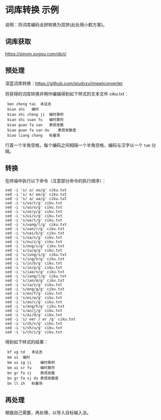# 词库转换 示例

说明：将词库编码全拼转换为双拼(此处用小鹤方案)。

## 词库获取

https://pinyin.sogou.com/dict/

## 预处理

深蓝词库转换：https://github.com/studyzy/imewlconverter

将获得的词库转换并稍作编辑得到如下样式的文本文件 ciku.txt：

```
 ben zheng tai	本征态
 bian shi	编时
 bian shi cheng ji	编时乘积
 bian shi suan fu	编时算符
 biao guan fa san	表观发散
 biao guan fa san du	表观发散度
 biao liang chang	标量场
```

行首一个半角空格，每个编码之间相隔一个半角空格，编码与汉字以一个 `tab` 分隔。

## 转换

在终端中执行以下命令（注意部分命令的执行顺序）：

```shell
sed -i 's/ o/ oo/g' ciku.txt
sed -i 's/ e/ ee/g' ciku.txt
sed -i 's/ a/ aa/g' ciku.txt
sed -i 's/ve/t/g' ciku.txt
sed -i 's/uo/o/g' ciku.txt
sed -i 's/un/y/g' ciku.txt
sed -i 's/ui/v/g' ciku.txt
sed -i 's/ue/t/g' ciku.txt
sed -i 's/uang/l/g' ciku.txt
sed -i 's/uan/r/g' ciku.txt
sed -i 's/uai/k/g' ciku.txt
sed -i 's/ua/x/g' ciku.txt
sed -i 's/ou/z/g' ciku.txt
sed -i 's/ong/s/g' ciku.txt
sed -i 's/iu/q/g' ciku.txt
sed -i 's/iong/s/g' ciku.txt
sed -i 's/ing/k/g' ciku.txt
sed -i 's/in/b/g' ciku.txt
sed -i 's/ie/p/g' ciku.txt
sed -i 's/iao/n/g' ciku.txt
sed -i 's/iang/l/g' ciku.txt
sed -i 's/ian/m/g' ciku.txt
sed -i 's/ia/x/g' ciku.txt
sed -i 's/eng/g/g' ciku.txt
sed -i 's/en/f/g' ciku.txt
sed -i 's/ei/w/g' ciku.txt
sed -i 's/ao/c/g' ciku.txt
sed -i 's/ang/h/g' ciku.txt
sed -i 's/an/j/g' ciku.txt
sed -i 's/ai/d/g' ciku.txt
sed -i 's/ eer / er /g' ciku.txt
sed -i 's/zh/v/g' ciku.txt
sed -i 's/sh/u/g' ciku.txt
sed -i 's/ch/i/g' ciku.txt

```

得到如下样式的结果：

```
 bf vg td	本征态
 bm ui	编时
 bm ui ig ji	编时乘积
 bm ui sr fu	编时算符
 bn gr fa sj	表观发散
 bn gr fa sj du	表观发散度
 bn ll ih	标量场
```

## 再处理

根据自己需要，再处理，以导入目标输入法。

